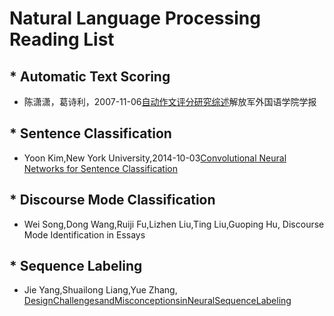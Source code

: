 Natural Language Processing Reading List
===========================
## * Automatic Text Scoring
* 陈潇潇，葛诗利，2007-11-06[自动作文评分研究综述](http://kreader.cnki.net/Kreader/CatalogViewPage.aspx?dbCode=CJFQ&filename=JFJW200805015&tablename=CJFD2008&compose=&first=1&uid=WEEvREcwSlJHSldRa1FhdXNXaEd1ZHpwQnAxNUw2YWVrOWFHeE5xbXhtVT0=$9A4hF_YAuvQ5obgVAqNKPCYcEjKensW4IQMovwHtwkF4VYPoHbKxJw!!)解放军外国语学院学报
## * Sentence Classification
* Yoon Kim,New York University,2014-10-03[Convolutional Neural Networks for Sentence Classification](https://arxiv.org/abs/1408.5882)
## * Discourse Mode Classification
* Wei Song,Dong Wang,Ruiji Fu,Lizhen Liu,Ting Liu,Guoping Hu, Discourse Mode Identification in Essays
## * Sequence Labeling
* Jie Yang,Shuailong Liang,Yue Zhang, [DesignChallengesandMisconceptionsinNeuralSequenceLabeling](https://amds123.github.io/2018/06/12/Design-Challenges-and-Misconceptions-in-Neural-Sequence-Labeling/)
